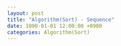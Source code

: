 ```yaml
---
layout: post
title: "Algorithm(Sort) - Sequence"
date: 1090-01-01 12:00:00 +0900
categories: Algorithm(Sort)
---
```



